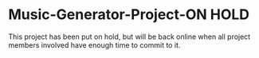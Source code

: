 # Music-Generator-Project-ON HOLD
This project has been put on hold, but will be back online when all project members involved have enough time to commit to it.
